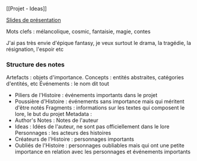 [[Projet - Ideas]]

[Slides de présentation](https://docs.google.com/presentation/d/1tliCbpE-TyZ_qkY8CWmogYLB4NxqgQHolNaD0U8KGwI/edit?usp=sharing)

Mots clefs :
mélancolique, cosmic, fantaisie, magie, contes

J'ai pas très envie d'épique fantasy, je veux surtout le drama, la tragédie, la résignation, l'espoir etc

### Structure des notes

Artefacts : objets d'importance.
Concepts : entités abstraites, catégories d'entités, etc
Événements : le nom dit tout
- Piliers de l'Histoire : événements importants dans le projet
- Poussière d'Histoire : événements sans importance mais qui méritent d'être notés
Fragments : informations sur les textes qui composent le lore, le but du projet
Metadata :
- Author's Notes : Notes de l'auteur
- Ideas : Idées de l'auteur, ne sont pas officiellement dans le lore
Personnages : les acteurs des histoires
- Créateurs de l'Histoire : personnages importants
- Oubliés de l'Histoire : personnages oubliables mais qui ont une petite importance en relation avec les personnages et événements importants